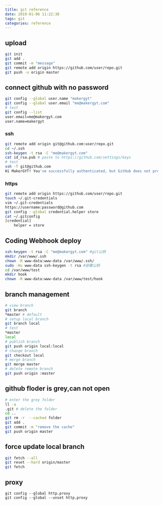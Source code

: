 ```yaml
---
title: git reference
date: 2019-01-06 11:22:38
tags: git
categories: reference
---
```


## upload


```bash
git init
git add .
git commit -m "message"
git remote add origin https://github.com/user/repo.git
git push -u origin master
```

<!-- more -->

## connect github with no password
```bash
git config --global user.name "makergyt"
git config --global user.email "me@makergyt.com"
# test
git config --list
user.email=me@makergyt.com
user.name=makergyt
```
### ssh
```sh
git remote add origin git@github.com:user/repo.git
cd ~/.ssh
ssh-keygen -t rsa -C "me@makergyt.com"
cat id_rsa.pub # paste to https://github.com/settings/keys
# test
ssh -T git@github.com
Hi MakerGYT! You've successfully authenticated, but GitHub does not provide shell access
```

### https
```sh
git remote add origin https://github.com/user/repo.git
touch ~/.git-credentials
vim ~/.git-credentials
https://username:password@github.com
git config --global credential.helper store
cat ~/.gitconfig
[credential]
    helper = store
```


## Coding Webhook deploy
```bash
ssh-keygen -t rsa -C "me@makergyt.com" #git公钥
mkdir /var/www/.ssh
chown -R www-data:www-data /var/www/.ssh/
sudo -Hu www-data ssh-keygen -t rsa #部署公钥
cd /var/www/test
mkdir hook
chown -R www-data:www-data /var/www/test/hook
```

## branch management
```bash
# view branch
git branch
*master # default
# setup local branch
git branch local
# test
*master
local
# publish branch
git push origin local:local
# change branch
git checkout local
# merge branch
git merge master
# delete remote branch
git push origin :master
```
## github floder is grey,can not open
```bash
# enter the grey folder
ll -a
.git # delete the folder
cd ..
git rm -r  --cached folder
git add .
git commit -m "remove the cache"
git push origin master
```
## force update local branch
```sh
git fetch --all
git reset --hard origin/master
git fetch
```
## proxy

```git
git config --global http.proxy
git config --global --unset http.proxy
```
